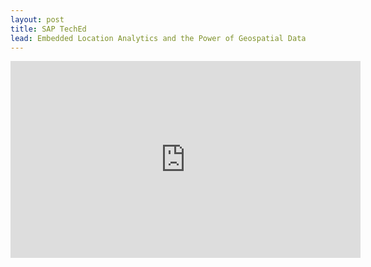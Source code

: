 ```yaml
---
layout: post
title: SAP TechEd
lead: Embedded Location Analytics and the Power of Geospatial Data
---
```


<iframe width="560" height="315" src="https://www.youtube.com/embed/RcdtBsxXkIU?si=fs21gXDjYPy2kdTk" title="YouTube video player" frameborder="0" allow="accelerometer; autoplay; clipboard-write; encrypted-media; gyroscope; picture-in-picture; web-share" referrerpolicy="strict-origin-when-cross-origin" allowfullscreen></iframe>